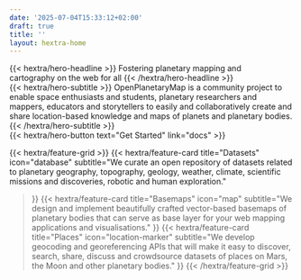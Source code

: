 ```yaml
---
date: '2025-07-04T15:33:12+02:00'
draft: true
title: ''
layout: hextra-home
---
```


<div class="hx:mt-6 hx:mb-6">
{{< hextra/hero-headline >}}
  Fostering planetary mapping and&nbsp;<br class="hx:sm:block hx:hidden" />cartography on the web for all
{{< /hextra/hero-headline >}}
</div>

<div class="hx:mb-12">
{{< hextra/hero-subtitle >}}
  OpenPlanetaryMap is a community project to enable space enthusiasts and students, planetary researchers and mappers, educators and storytellers to easily and collaboratively create and share location-based knowledge and maps of planets and planetary bodies.
{{< /hextra/hero-subtitle >}}
</div>

<div class="hx:mb-6">
{{< hextra/hero-button text="Get Started" link="docs" >}}
</div>

{{< hextra/feature-grid >}}
  {{< hextra/feature-card
    title="Datasets"
    icon="database"
    subtitle="We curate an open repository of datasets related to planetary geography, topography, geology, weather, climate, scientific missions and discoveries, robotic and human exploration."
  >}}
  {{< hextra/feature-card
    title="Basemaps"
    icon="map"
    subtitle="We design and implement beautifully crafted vector-based basemaps of planetary bodies that can serve as base layer for your web mapping applications and visualisations."
  >}}
  {{< hextra/feature-card
    title="Places"
    icon="location-marker"
    subtitle="We develop geocoding and georeferencing APIs that will make it easy to discover, search, share, discuss and crowdsource datasets of places on Mars, the Moon and other planetary bodies."
  >}}
{{< /hextra/feature-grid >}}